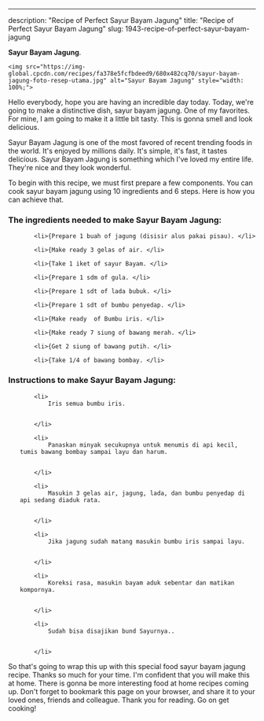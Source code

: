 ---
description: "Recipe of Perfect Sayur Bayam Jagung"
title: "Recipe of Perfect Sayur Bayam Jagung"
slug: 1943-recipe-of-perfect-sayur-bayam-jagung

<p>
	<strong>Sayur Bayam Jagung</strong>. 
	
</p>
<p>
	
	<img src="https://img-global.cpcdn.com/recipes/fa378e5fcfbdeed9/680x482cq70/sayur-bayam-jagung-foto-resep-utama.jpg" alt="Sayur Bayam Jagung" style="width: 100%;">
	
	
</p>
<p>
	Hello everybody, hope you are having an incredible day today. Today, we're going to make a distinctive dish, sayur bayam jagung. One of my favorites. For mine, I am going to make it a little bit tasty. This is gonna smell and look delicious.
</p>
	
<p>
	Sayur Bayam Jagung is one of the most favored of recent trending foods in the world. It's enjoyed by millions daily. It's simple, it's fast, it tastes delicious. Sayur Bayam Jagung is something which I've loved my entire life. They're nice and they look wonderful.
</p>
<p>
	
</p>

<p>
To begin with this recipe, we must first prepare a few components. You can cook sayur bayam jagung using 10 ingredients and 6 steps. Here is how you can achieve that.
</p>

<h3>The ingredients needed to make Sayur Bayam Jagung:</h3>

<ol>
	
		<li>{Prepare 1 buah of jagung (disisir alus pakai pisau). </li>
	
		<li>{Make ready 3 gelas of air. </li>
	
		<li>{Take 1 iket of sayur Bayam. </li>
	
		<li>{Prepare 1 sdm of gula. </li>
	
		<li>{Prepare 1 sdt of lada bubuk. </li>
	
		<li>{Prepare 1 sdt of bumbu penyedap. </li>
	
		<li>{Make ready  of Bumbu iris. </li>
	
		<li>{Make ready 7 siung of bawang merah. </li>
	
		<li>{Get 2 siung of bawang putih. </li>
	
		<li>{Take 1/4 of bawang bombay. </li>
	
</ol>
<p>
	
</p>

<h3>Instructions to make Sayur Bayam Jagung:</h3>

<ol>
	
		<li>
			Iris semua bumbu iris.
			
			
		</li>
	
		<li>
			Panaskan minyak secukupnya untuk menumis di api kecil, tumis bawang bombay sampai layu dan harum.
			
			
		</li>
	
		<li>
			Masukin 3 gelas air, jagung, lada, dan bumbu penyedap di api sedang diaduk rata.
			
			
		</li>
	
		<li>
			Jika jagung sudah matang masukin bumbu iris sampai layu.
			
			
		</li>
	
		<li>
			Koreksi rasa, masukin bayam aduk sebentar dan matikan kompornya.
			
			
		</li>
	
		<li>
			Sudah bisa disajikan bund Sayurnya..
			
			
		</li>
	
</ol>

<p>
	
</p>

<p>
	So that's going to wrap this up with this special food sayur bayam jagung recipe. Thanks so much for your time. I'm confident that you will make this at home. There is gonna be more interesting food at home recipes coming up. Don't forget to bookmark this page on your browser, and share it to your loved ones, friends and colleague. Thank you for reading. Go on get cooking!
</p>
